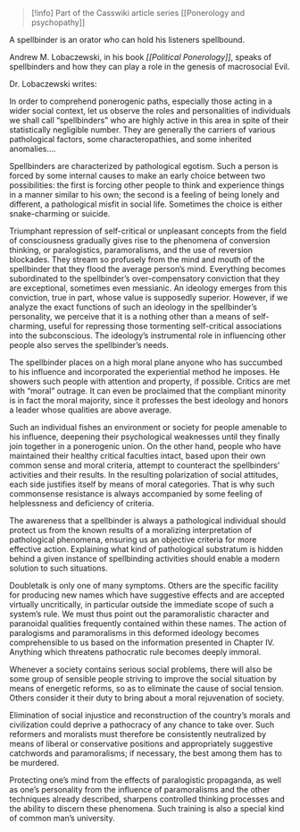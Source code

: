 > [!info] Part of the Casswiki article series [[Ponerology and psychopathy]]

A spellbinder is an orator who can hold his listeners spellbound.

Andrew M. Lobaczewski, in his book _[[Political Ponerology]]_, speaks of spellbinders and how they can play a role in the genesis of macrosocial Evil.

Dr. Lobaczewski writes:

In order to comprehend ponerogenic paths, especially those acting in a wider social context, let us observe the roles and personalities of individuals we shall call “spellbinders” who are highly active in this area in spite of their statistically negligible number. They are generally the carriers of various pathological factors, some characteropathies, and some inherited anomalies….

Spellbinders are characterized by pathological egotism. Such a person is forced by some internal causes to make an early choice between two possibilities: the first is forcing other people to think and experience things in a manner similar to his own; the second is a feeling of being lonely and different, a pathological misfit in social life. Sometimes the choice is either snake-charming or suicide.

Triumphant repression of self-critical or unpleasant concepts from the field of consciousness gradually gives rise to the phenomena of conversion thinking, or paralogistics, paramoralisms, and the use of reversion blockades. They stream so profusely from the mind and mouth of the spellbinder that they flood the average person’s mind. Everything becomes subordinated to the spellbinder’s over-compensatory conviction that they are exceptional, sometimes even messianic. An ideology emerges from this conviction, true in part, whose value is supposedly superior. However, if we analyze the exact functions of such an ideology in the spellbinder’s personality, we perceive that it is a nothing other than a means of self-charming, useful for repressing those tormenting self-critical associations into the subconscious. The ideology’s instrumental role in influencing other people also serves the spellbinder’s needs.

The spellbinder places on a high moral plane anyone who has succumbed to his influence and incorporated the experiential method he imposes. He showers such people with attention and property, if possible. Critics are met with “moral” outrage. It can even be proclaimed that the compliant minority is in fact the moral majority, since it professes the best ideology and honors a leader whose qualities are above average.

Such an individual fishes an environment or society for people amenable to his influence, deepening their psychological weaknesses until they finally join together in a ponerogenic union. On the other hand, people who have maintained their healthy critical faculties intact, based upon their own common sense and moral criteria, attempt to counteract the spellbinders’ activities and their results. In the resulting polarization of social attitudes, each side justifies itself by means of moral categories. That is why such commonsense resistance is always accompanied by some feeling of helplessness and deficiency of criteria.

The awareness that a spellbinder is always a pathological individual should protect us from the known results of a moralizing interpretation of pathological phenomena, ensuring us an objective criteria for more effective action. Explaining what kind of pathological substratum is hidden behind a given instance of spellbinding activities should enable a modern solution to such situations.

Doubletalk is only one of many symptoms. Others are the specific facility for producing new names which have suggestive effects and are accepted virtually uncritically, in particular outside the immediate scope of such a system’s rule. We must thus point out the paramoralistic character and paranoidal qualities frequently contained within these names. The action of paralogisms and paramoralisms in this deformed ideology becomes comprehensible to us based on the information presented in Chapter IV. Anything which threatens pathocratic rule becomes deeply immoral.

Whenever a society contains serious social problems, there will also be some group of sensible people striving to improve the social situation by means of energetic reforms, so as to eliminate the cause of social tension. Others consider it their duty to bring about a moral rejuvenation of society.

Elimination of social injustice and reconstruction of the country’s morals and civilization could deprive a pathocracy of any chance to take over. Such reformers and moralists must therefore be consistently neutralized by means of liberal or conservative positions and appropriately suggestive catchwords and paramoralisms; if necessary, the best among them has to be murdered.

Protecting one’s mind from the effects of paralogistic propaganda, as well as one’s personality from the influence of paramoralisms and the other techniques already described, sharpens controlled thinking processes and the ability to discern these phenomena. Such training is also a special kind of common man’s university.